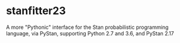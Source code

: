 # stanfitter23

A more "Pythonic" interface for the Stan probabilistic programming language, via PyStan, supporting Python 2.7 and 3.6, and PyStan 2.17
